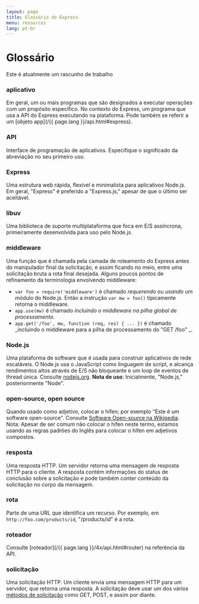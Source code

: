 ```yaml
---
layout: page
title: Glossário do Express
menu: resources
lang: pt-br
---
```


# Glossário

<div class="doc-box doc-warn">Este é atualmente um rascunho de trabalho</div>

### aplicativo

Em geral, um ou mais programas que são designados a executar
operações com um propósito específico. No contexto do Express, um
programa que usa a API do Express executando na plataforma. Pode
também se referir a um [objeto app](/{{ page.lang }}/api.html#express).

### API

Interface de programação de aplicativos. Especifique o significado da abreviação no seu primeiro uso.

### Express

Uma estrutura web rápida, flexível e minimalista para aplicativos Node.js. Em
geral, "Express" é preferido a "Express.js," apesar de que o último ser aceitável.

### libuv

Uma biblioteca de suporte multiplataforma que foca em E/S
assíncrona, primeiramente desenvolvida para uso pelo Node.js.

### middleware

Uma função que é chamada pela camada de roteamento do Express
antes do manipulador final da solicitação, e assim ficando no meio,
entre uma solicitação bruta a rota final desejada. Alguns poucos
pontos de refinamento da terminologia envolvendo middleware:

- `var foo = require('middleware')` é
  chamado _requerendo_ ou _usando_ um módulo
  do Node.js. Então a instrução `var mw = foo()`
  tipicamente retorna o middleware.
- `app.use(mw)` é chamado _incluindo
  o middleware na pilha global de processamento_.
- `app.get('/foo', mw, function (req, res) { ... })`
  é chamado _incluindo o middleware para a pilha de
  processamento do "GET /foo" _.

### Node.js

Uma plataforma de software que é usada para construir aplicativos de rede escaláveis. O Node.js usa o JavaScript como
linguagem de script, e alcança rendimentos altos através de E/S não
bloqueante e um loop de eventos de thread única. Consulte [nodejs.org](http://nodejs.org/). **Nota
de uso**: Inicialmente, "Node.js," posteriormente "Node".

### open-source, open source

Quando usado como adjetivo, colocar o hífen; por exemplo "Este
é um software open-source". Consulte
[Software
Open-source na Wikipedia](http://en.wikipedia.org/wiki/Open-source_software). Nota: Apesar de ser comum não
colocar o hífen neste termo, estamos usando as regras padrões do
Inglês para colocar o hífen em adjetivos compostos.

### resposta

Uma resposta HTTP. Um servidor retorna uma mensagem de resposta
HTTP para o cliente. A resposta contém informações do status de
conclusão sobre a solicitação e pode também conter conteúdo da
solicitação no corpo da mensagem.

### rota

Parte de uma URL que identifica um recurso. Por exemplo, em
`http://foo.com/products/id`, "/products/id" é a
rota.

### roteador

Consulte [roteador](/{{ page.lang }}/4x/api.html#router) na referência da API.

### solicitação

Uma solicitação HTTP. Um cliente envia uma mensagem HTTP para
um servidor, que retorna uma resposta. A solicitação deve usar um dos
vários
[métodos
de solicitação](https://en.wikipedia.org/wiki/Hypertext_Transfer_Protocol#Request_methods) como GET, POST, e assim por diante.
